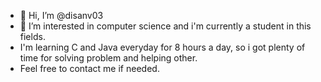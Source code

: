 - 👋 Hi, I’m @disanv03
- 👀 I’m interested in computer science and i'm currently a student in this fields.
- I'm learning C and Java everyday for 8 hours a day, so i got plenty of time for solving problem and helping other.
- Feel free to contact me if needed. 


